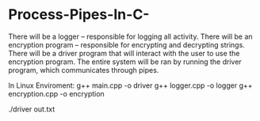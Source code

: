 # Process-Pipes-In-C-
There will be a logger – responsible for logging all activity. There will be an encryption program – responsible for encrypting and decrypting strings. There will be a driver program that will interact with the user to use the encryption program. The entire system will be ran by running the driver program, which communicates through pipes.

In Linux Enviroment:
g++ main.cpp -o driver
g++ logger.cpp -o logger
g++ encryption.cpp -o encryption

./driver out.txt
